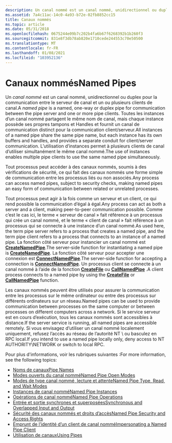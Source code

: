 ```yaml
---
description: Un canal nommé est un canal nommé, unidirectionnel ou duplex pour la communication entre le serveur de canal et un ou plusieurs clients de canal.
ms.assetid: 7a4c11ac-14c0-4a93-b72e-02fb8852cc15
title: Canaux nommés
ms.topic: article
ms.date: 05/31/2018
ms.openlocfilehash: 0675244e09b7c202b4fa6b67f6268392b1b260f3
ms.sourcegitcommit: 831e8f3db78ab820e1710cede244553c70e50500
ms.translationtype: MT
ms.contentlocale: fr-FR
ms.lasthandoff: 01/08/2021
ms.locfileid: "103952136"
---
```

# <a name="named-pipes"></a><span data-ttu-id="e9987-103">Canaux nommés</span><span class="sxs-lookup"><span data-stu-id="e9987-103">Named Pipes</span></span>

<span data-ttu-id="e9987-104">Un *canal nommé* est un canal nommé, unidirectionnel ou duplex pour la communication entre le serveur de canal et un ou plusieurs clients de canal.</span><span class="sxs-lookup"><span data-stu-id="e9987-104">A *named pipe* is a named, one-way or duplex pipe for communication between the pipe server and one or more pipe clients.</span></span> <span data-ttu-id="e9987-105">Toutes les instances d’un canal nommé partagent le même nom de canal, mais chaque instance possède ses propres tampons et Handles et fournit un canal de communication distinct pour la communication client/serveur.</span><span class="sxs-lookup"><span data-stu-id="e9987-105">All instances of a named pipe share the same pipe name, but each instance has its own buffers and handles, and provides a separate conduit for client/server communication.</span></span> <span data-ttu-id="e9987-106">L’utilisation d’instances permet à plusieurs clients de canal d’utiliser simultanément le même canal nommé.</span><span class="sxs-lookup"><span data-stu-id="e9987-106">The use of instances enables multiple pipe clients to use the same named pipe simultaneously.</span></span>

<span data-ttu-id="e9987-107">Tout processus peut accéder à des canaux nommés, soumis à des vérifications de sécurité, ce qui fait des canaux nommés une forme simple de communication entre les processus liés ou non associés.</span><span class="sxs-lookup"><span data-stu-id="e9987-107">Any process can access named pipes, subject to security checks, making named pipes an easy form of communication between related or unrelated processes.</span></span>

<span data-ttu-id="e9987-108">Tout processus peut agir à la fois comme un serveur et un client, ce qui rend possible la communication d’égal à égal.</span><span class="sxs-lookup"><span data-stu-id="e9987-108">Any process can act as both a server and a client, making peer-to-peer communication possible.</span></span> <span data-ttu-id="e9987-109">Comme c’est le cas ici, le terme « serveur de canal » fait référence à un processus qui crée un canal nommé, et le terme « client de canal » fait référence à un processus qui se connecte à une instance d’un canal nommé.</span><span class="sxs-lookup"><span data-stu-id="e9987-109">As used here, the term pipe server refers to a process that creates a named pipe, and the term pipe client refers to a process that connects to an instance of a named pipe.</span></span> <span data-ttu-id="e9987-110">La fonction côté serveur pour instancier un canal nommé est [**CreateNamedPipe**](/windows/desktop/api/Winbase/nf-winbase-createnamedpipea).</span><span class="sxs-lookup"><span data-stu-id="e9987-110">The server-side function for instantiating a named pipe is [**CreateNamedPipe**](/windows/desktop/api/Winbase/nf-winbase-createnamedpipea).</span></span> <span data-ttu-id="e9987-111">La fonction côté serveur pour accepter une connexion est [**ConnectNamedPipe**](/windows/win32/api/namedpipeapi/nf-namedpipeapi-connectnamedpipe).</span><span class="sxs-lookup"><span data-stu-id="e9987-111">The server-side function for accepting a connection is [**ConnectNamedPipe**](/windows/win32/api/namedpipeapi/nf-namedpipeapi-connectnamedpipe).</span></span> <span data-ttu-id="e9987-112">Un processus client se connecte à un canal nommé à l’aide de la fonction [**CreateFile**](/windows/desktop/api/fileapi/nf-fileapi-createfilea) ou [**CallNamedPipe**](/windows/desktop/api/Winbase/nf-winbase-callnamedpipea) .</span><span class="sxs-lookup"><span data-stu-id="e9987-112">A client process connects to a named pipe by using the [**CreateFile**](/windows/desktop/api/fileapi/nf-fileapi-createfilea) or [**CallNamedPipe**](/windows/desktop/api/Winbase/nf-winbase-callnamedpipea) function.</span></span>

<span data-ttu-id="e9987-113">Les canaux nommés peuvent être utilisés pour assurer la communication entre les processus sur le même ordinateur ou entre des processus sur différents ordinateurs sur un réseau.</span><span class="sxs-lookup"><span data-stu-id="e9987-113">Named pipes can be used to provide communication between processes on the same computer or between processes on different computers across a network.</span></span> <span data-ttu-id="e9987-114">Si le service serveur est en cours d’exécution, tous les canaux nommés sont accessibles à distance.</span><span class="sxs-lookup"><span data-stu-id="e9987-114">If the server service is running, all named pipes are accessible remotely.</span></span> <span data-ttu-id="e9987-115">Si vous envisagez d’utiliser un canal nommé localement uniquement, refusez l’accès au réseau de l’autorité NT \\ ou basculez en RPC local.</span><span class="sxs-lookup"><span data-stu-id="e9987-115">If you intend to use a named pipe locally only, deny access to NT AUTHORITY\\NETWORK or switch to local RPC.</span></span>

<span data-ttu-id="e9987-116">Pour plus d'informations, voir les rubriques suivantes :</span><span class="sxs-lookup"><span data-stu-id="e9987-116">For more information, see the following topics:</span></span>

-   [<span data-ttu-id="e9987-117">Noms de canaux</span><span class="sxs-lookup"><span data-stu-id="e9987-117">Pipe Names</span></span>](pipe-names.md)
-   [<span data-ttu-id="e9987-118">Modes ouverts du canal nommé</span><span class="sxs-lookup"><span data-stu-id="e9987-118">Named Pipe Open Modes</span></span>](named-pipe-open-modes.md)
-   [<span data-ttu-id="e9987-119">Modes de type canal nommé, lecture et attente</span><span class="sxs-lookup"><span data-stu-id="e9987-119">Named Pipe Type, Read, and Wait Modes</span></span>](named-pipe-type-read-and-wait-modes.md)
-   [<span data-ttu-id="e9987-120">Instances de canal nommé</span><span class="sxs-lookup"><span data-stu-id="e9987-120">Named Pipe Instances</span></span>](named-pipe-instances.md)
-   [<span data-ttu-id="e9987-121">Opérations de canal nommé</span><span class="sxs-lookup"><span data-stu-id="e9987-121">Named Pipe Operations</span></span>](named-pipe-operations.md)
-   [<span data-ttu-id="e9987-122">Entrée et sortie synchrones et superposées</span><span class="sxs-lookup"><span data-stu-id="e9987-122">Synchronous and Overlapped Input and Output</span></span>](synchronous-and-overlapped-input-and-output.md)
-   [<span data-ttu-id="e9987-123">Sécurité des canaux nommés et droits d’accès</span><span class="sxs-lookup"><span data-stu-id="e9987-123">Named Pipe Security and Access Rights</span></span>](named-pipe-security-and-access-rights.md)
-   [<span data-ttu-id="e9987-124">Emprunt de l’identité d’un client de canal nommé</span><span class="sxs-lookup"><span data-stu-id="e9987-124">Impersonating a Named Pipe Client</span></span>](impersonating-a-named-pipe-client.md)
-   [<span data-ttu-id="e9987-125">Utilisation de canaux</span><span class="sxs-lookup"><span data-stu-id="e9987-125">Using Pipes</span></span>](using-pipes.md)

 

 
